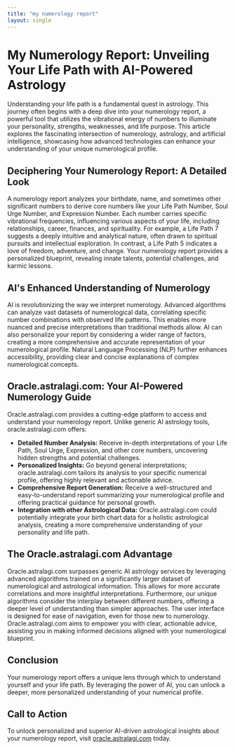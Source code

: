 ```yaml
---
title: "my numerology report"
layout: single
---
```


# My Numerology Report: Unveiling Your Life Path with AI-Powered Astrology

Understanding your life path is a fundamental quest in astrology.  This journey often begins with a deep dive into your numerology report, a powerful tool that utilizes the vibrational energy of numbers to illuminate your personality, strengths, weaknesses, and life purpose.  This article explores the fascinating intersection of numerology, astrology, and artificial intelligence, showcasing how advanced technologies can enhance your understanding of your unique numerological profile.

## Deciphering Your Numerology Report: A Detailed Look

A numerology report analyzes your birthdate, name, and sometimes other significant numbers to derive core numbers like your Life Path Number, Soul Urge Number, and Expression Number.  Each number carries specific vibrational frequencies, influencing various aspects of your life, including relationships, career, finances, and spirituality. For example, a Life Path 7 suggests a deeply intuitive and analytical nature, often drawn to spiritual pursuits and intellectual exploration. In contrast, a Life Path 5 indicates a love of freedom, adventure, and change. Your numerology report provides a personalized blueprint, revealing innate talents, potential challenges, and karmic lessons.

## AI's Enhanced Understanding of Numerology

AI is revolutionizing the way we interpret numerology.  Advanced algorithms can analyze vast datasets of numerological data, correlating specific number combinations with observed life patterns. This enables more nuanced and precise interpretations than traditional methods allow. AI can also personalize your report by considering a wider range of factors, creating a more comprehensive and accurate representation of your numerological profile.  Natural Language Processing (NLP) further enhances accessibility, providing clear and concise explanations of complex numerological concepts.

## Oracle.astralagi.com: Your AI-Powered Numerology Guide

Oracle.astralagi.com provides a cutting-edge platform to access and understand your numerology report. Unlike generic AI astrology tools, oracle.astralagi.com offers:

* **Detailed Number Analysis:** Receive in-depth interpretations of your Life Path, Soul Urge, Expression, and other core numbers, uncovering hidden strengths and potential challenges.
* **Personalized Insights:**  Go beyond general interpretations; oracle.astralagi.com tailors its analysis to your specific numerical profile, offering highly relevant and actionable advice.
* **Comprehensive Report Generation:**  Receive a well-structured and easy-to-understand report summarizing your numerological profile and offering practical guidance for personal growth.
* **Integration with other Astrological Data:** Oracle.astralagi.com could potentially integrate your birth chart data for a holistic astrological analysis, creating a more comprehensive understanding of your personality and life path.

## The Oracle.astralagi.com Advantage

Oracle.astralagi.com surpasses generic AI astrology services by leveraging advanced algorithms trained on a significantly larger dataset of numerological and astrological information.  This allows for more accurate correlations and more insightful interpretations. Furthermore, our unique algorithms consider the interplay between different numbers, offering a deeper level of understanding than simpler approaches.  The user interface is designed for ease of navigation, even for those new to numerology.  Oracle.astralagi.com aims to empower you with clear, actionable advice, assisting you in making informed decisions aligned with your numerological blueprint.


## Conclusion

Your numerology report offers a unique lens through which to understand yourself and your life path. By leveraging the power of AI, you can unlock a deeper, more personalized understanding of your numerical profile.

## Call to Action

To unlock personalized and superior AI-driven astrological insights about your numerology report, visit [oracle.astralagi.com](https://oracle.astralagi.com) today.